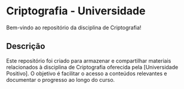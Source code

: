 # Criptografia - Universidade

Bem-vindo ao repositório da disciplina de Criptografia!

## Descrição

Este repositório foi criado para armazenar e compartilhar materiais relacionados à disciplina de Criptografia oferecida pela [Universidade Positivo]. O objetivo é facilitar o acesso a conteúdos relevantes e documentar o progresso ao longo do curso.
